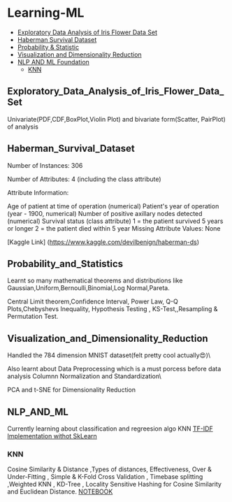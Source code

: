 # Learning-ML






<!-- toc -->



- [Exploratory Data Analysis of Iris Flower Data Set](#Exploratory_Data_Analysis_of_Iris_Flower_Data_Set)
- [Haberman Survival Dataset](#Haberman_Survival_Dataset)
- [Probability & Statistic](#Probability_and_Statistics)
- [Visualization and Dimensionality Reduction](#Visualization_and_Dimensionality_Reduction)
- [NLP AND ML Foundation](#NLP_AND_ML)
  * [KNN](#KNN)



<!-- toc -->

## Exploratory_Data_Analysis_of_Iris_Flower_Data_Set

Univariate(PDF,CDF,BoxPlot,Violin Plot) and bivariate form(Scatter, PairPlot) of analysis

## Haberman_Survival_Dataset

Number of Instances: 306

Number of Attributes: 4 (including the class attribute)

Attribute Information:

Age of patient at time of operation (numerical)
Patient's year of operation (year - 1900, numerical)
Number of positive axillary nodes detected (numerical)
Survival status (class attribute)
1 = the patient survived 5 years or longer
2 = the patient died within 5 year
Missing Attribute Values: None

[Kaggle Link] (https://www.kaggle.com/devilbenign/haberman-ds)

## Probability_and_Statistics
Learnt so many mathematical theorems and distributions like Gaussian,Uniform,Bernoulli,Binomial,Log Normal,Pareta.

Central Limit theorem,Confidence Interval,  Power Law, Q-Q Plots,Chebyshevs Inequality, Hypothesis Testing , KS-Test,,Resampling & Permutation Test.

## Visualization_and_Dimensionality_Reduction
Handled the 784 dimension MNIST dataset(felt pretty cool actually😍)\


Also learnt about Data Preprocessing which is a must porcess before data analysis
Columnn Normalization and Standardization\

PCA and t-SNE for Dimensionality Reduction

## NLP_AND_ML
Currently learning about classification and regreesion algo KNN
[TF-IDF Implementation withot SkLearn](https://colab.research.google.com/drive/12Kf8PEo2QxH7rOLo79mKaiMt9US6iugJ?usp=sharing)


### KNN
Cosine Similarity & Distance ,Types of distances, Effectiveness, Over & Under-Fitting , Simple & K-Fold Cross Validation , Timebase splitting ,Weighted KNN , KD-Tree , Locality Sensitive Hashing for Cosine Similarity and Euclidean Distance.
[NOTEBOOK](https://colab.research.google.com/drive/1CGUdnslVkKD_7sjaqyIXmOmYXJj9SEAC?usp=sharing)




